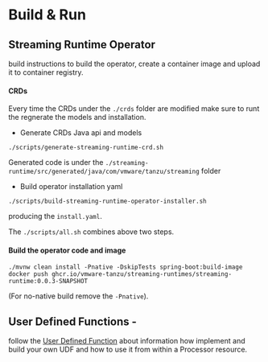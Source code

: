 
# Build & Run

## Streaming Runtime Operator 
build instructions to build the operator, create a container image and upload it to container registry.
#### CRDs

Every time the CRDs under the `./crds` folder are modified make sure to runt the regnerate the models and installation.

* Generate CRDs Java api and models
```shell
./scripts/generate-streaming-runtime-crd.sh
```
Generated code is under the `./streaming-runtime/src/generated/java/com/vmware/tanzu/streaming` folder

* Build operator installation yaml
```shell
./scripts/build-streaming-runtime-operator-installer.sh
```
producing the `install.yaml`.

The `./scripts/all.sh` combines above two steps.


#### Build the operator code and image

```shell
./mvnw clean install -Pnative -DskipTests spring-boot:build-image
docker push ghcr.io/vmware-tanzu/streaming-runtimes/streaming-runtime:0.0.3-SNAPSHOT
```
(For no-native build remove the `-Pnative`).


## User Defined Functions - 

follow the [User Defined Function](./user-defined-functions) about information how implement and build your own UDF 
and how to use it from within a Processor resource.

